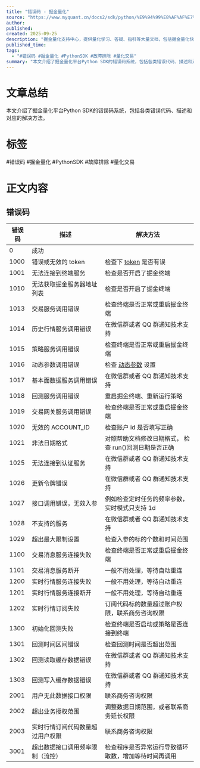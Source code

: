 ```yaml
---
title: "错误码 - 掘金量化"
source: "https://www.myquant.cn/docs2/sdk/python/%E9%94%99%E8%AF%AF%E7%A0%81.html"
author:
published:
created: 2025-09-25
description: "掘金量化支持中心，提供量化学习、答疑、指引等大量文档，包括掘金量化快速入门、操作指引、Python SDK内容、C++ SDK内容、C# SDK内容、Matlab SDK内容、基础数据、行情数据、量化数据、常见问题、量化工具等文档"
published_time:
tags:
  - "#错误码 #掘金量化 #PythonSDK #故障排除 #量化交易"
summary: "本文介绍了掘金量化平台Python SDK的错误码系统，包括各类错误代码、描述和对应的解决方法。"
---
```

# 文章总结
本文介绍了掘金量化平台Python SDK的错误码系统，包括各类错误代码、描述和对应的解决方法。
# 标签
#错误码 #掘金量化 #PythonSDK #故障排除 #量化交易
# 正文内容
## 错误码

| 错误码 | 描述 | 解决方法 |
| --- | --- | --- |
| 0 | 成功 |  |
| 1000 | 错误或无效的 token | 检查下 [token](https://www.myquant.cn/docs2/sdk/python/API%E4%BB%8B%E7%BB%8D/%E5%85%B6%E4%BB%96%E5%87%BD%E6%95%B0.html#set-token-%E8%AE%BE%E7%BD%AE-token) 是否有误 |
| 1001 | 无法连接到终端服务 | 检查是否开启了掘金终端 |
| 1010 | 无法获取掘金服务器地址列表 | 检查是否开启了掘金终端 |
| 1013 | 交易服务调用错误 | 检查终端是否正常或重启掘金终端 |
| 1014 | 历史行情服务调用错误 | 在微信群或者 QQ 群通知技术支持 |
| 1015 | 策略服务调用错误 | 检查终端是否正常或重启掘金终端 |
| 1016 | 动态参数调用错误 | 检查 [动态参数](https://www.myquant.cn/docs2/sdk/python/API%E4%BB%8B%E7%BB%8D/%E5%8A%A8%E6%80%81%E5%8F%82%E6%95%B0.html#%E5%8A%A8%E6%80%81%E5%8F%82%E6%95%B0) 设置 |
| 1017 | 基本面数据服务调用错误 | 在微信群或者 QQ 群通知技术支持 |
| 1018 | 回测服务调用错误 | 重启掘金终端、重新运行策略 |
| 1019 | 交易网关服务调用错误 | 检查终端是否正常或重启掘金终端 |
| 1020 | 无效的 ACCOUNT\_ID | 检查账户 id 是否填写正确 |
| 1021 | 非法日期格式 | 对照帮助文档修改日期格式， 检查 run()回测日期是否正确 |
| 1025 | 无法连接到认证服务 | 在微信群或者 QQ 群通知技术支持 |
| 1026 | 更新令牌错误 | 在微信群或者 QQ 群通知技术支持 |
| 1027 | 接口调用错误，无效入参 | 例如检查定时任务的频率参数，实时模式只支持 1d |
| 1028 | 不支持的服务 | 在微信群或者 QQ 群通知技术支持 |
| 1029 | 超出最大限制设置 | 检查入参的标的个数和时间范围 |
| 1100 | 交易消息服务连接失败 | 检查终端是否正常或重启掘金终端 |
| 1101 | 交易消息服务断开 | 一般不用处理，等待自动重连 |
| 1200 | 实时行情服务连接失败 | 一般不用处理，等待自动重连 |
| 1201 | 实时行情服务连接断开 | 一般不用处理，等待自动重连 |
| 1202 | 实时行情订阅失败 | 订阅代码标的数量超过账户权限，联系商务咨询权限 |
| 1300 | 初始化回测失败 | 检查终端是否启动或策略是否连接到终端 |
| 1301 | 回测时间区间错误 | 检查回测时间是否超出范围 |
| 1302 | 回测读取缓存数据错误 | 在微信群或者 QQ 群通知技术支持 |
| 1303 | 回测写入缓存数据错误 | 在微信群或者 QQ 群通知技术支持 |
| 2001 | 用户无此数据接口权限 | 联系商务咨询权限 |
| 2002 | 超出业务授权范围 | 调整数据日期范围，或者联系商务延长权限 |
| 2003 | 实时行情订阅代码数量超过用户权限 | 联系商务咨询权限 |
| 3001 | 超出数据接口调用频率限制（流控） | 检查程序是否异常运行导致循环取数，增加等待时间再调用 |